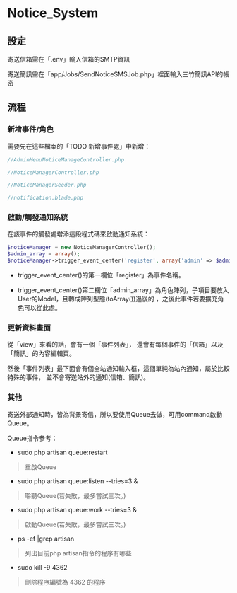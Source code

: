 # Notice_System

## 設定
寄送信箱需在「.env」輸入信箱的SMTP資訊

寄送簡訊需在「app/Jobs/SendNoticeSMSJob.php」裡面輸入三竹簡訊API的帳密

## 流程

### 新增事件/角色
需要先在這些檔案的「TODO 新增事件處」中新增：
```php
//AdminMenuNoticeManageController.php

//NoticeManagerController.php

//NoticeManagerSeeder.php

//notification.blade.php
```

### 啟動/觸發通知系統
在該事件的觸發處增添這段程式碼來啟動通知系統：
```php
$noticeManager = new NoticeManagerController();
$admin_array = array();
$noticeManager->trigger_event_center('register', array('admin' => $admin_array));
```
* trigger_event_center()的第一欄位「register」為事件名稱。

* trigger_event_center()第二欄位「admin_array」為角色陣列，子項目要放入 User的Model，且轉成陣列型態(toArray())過後的
，之後此事件若要擴充角色可以從此處。


### 更新資料畫面
從「view」來看的話，會有一個「事件列表」，
還會有每個事件的「信箱」以及「簡訊」的內容編輯頁。

然後「事件列表」最下面會有個全站通知輸入框，這個單純為站內通知，屬於比較特殊的事件，
並不會寄送站外的通知(信箱、簡訊)。


### 其他
寄送外部通知時，皆為背景寄信，所以要使用Queue去做，可用command啟動Queue。

Queue指令參考：
* sudo php artisan queue:restart 
> 重啟Queue

* sudo php artisan queue:listen --tries=3 &
> 聆聽Queue(若失敗，最多嘗試三次。)

* sudo php artisan queue:work --tries=3 & 
> 啟動Queue(若失敗，最多嘗試三次。)

* ps -ef |grep artisan 
> 列出目前php artisan指令的程序有哪些

* sudo kill -9 4362 
> 刪除程序編號為 4362 的程序